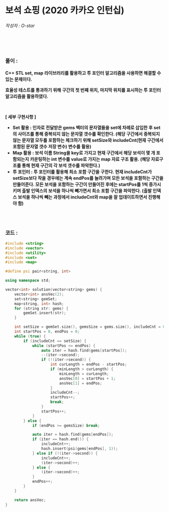 # 보석 쇼핑 (2020 카카오 인턴십)

###### 작성자 : O-star

<br/>

<br/>

### 풀이 : 

**C++ STL set, map 라이브러리를 활용하고 투 포인터 알고리즘을 사용하면 해결할 수 있는 문제이다.**

**효율성 테스트를 통과하기 위해 구간의 첫 번째 위치, 마지막 위치를 표시하는 투 포인터 알고리즘을 활용하였다.**

**<br/>**

**[ 세부 구현사항 ]**

- **Set 활용 : 인자로 전달받은 gems 벡터의 문자열들을 set에 차례로 삽입한 후 set의 사이즈를 통해 중복되지 않는 문자열 갯수를 확인한다. (해당 구간에서 중복되지 않는 문자열 모두를 포함하는 체크하기 위해 setSize와 includeCnt(현재 구간에서 포함된 문자열 갯수 저장 변수) 변수를 활용)**
- **Map 활용 : 보석 이름 String을 key로 가지고 현재 구간에서 해당 보석이 몇 개 포함되는지 카운팅하는 int 변수를 value로 가지는 map 자료 구조 활용. (해당 자료구조를 통해 현재 구간의 각 보석 갯수를 파악한다.)**
- **투 포인터 : 투 포인터를 활용해 최소 포함 구간을 구한다. 현재 includeCnt가 setSize보다 작을 경우에는 계속 endPos를 늘려가며 모든 보석을 포함하는 구간을 만들어준다. 모든 보석을 포함하는 구간이 만들어진 후에는 startPos를 1씩 증가시키며 출발 인덱스의 보석을 하나씩 빼가면서 최소 포함 구간을 파악한다. (출발 인덱스 보석을 하나씩 빼는 과정에서 includeCnt와 map을 잘 업데이트하면서 진행해야 함)**

<br/>

<br/>

### 코드 : 

```c++
#include <string>
#include <vector>
#include <utility>
#include <set>
#include <map>

#define psi pair<string, int>

using namespace std;

vector<int> solution(vector<string> gems) {
    vector<int> ansVec(2);
    set<string> gemSet;
    map<string, int> hash;
    for (string str: gems) {
        gemSet.insert(str);
    }

    int setSize = gemSet.size(), gemsSize = gems.size(), includeCnt = 0, minLength = gemsSize + 1;
    int startPos = 0, endPos = 0;
    while (true) {
        if (includeCnt == setSize) {
            while (startPos <= endPos) {
                auto iter = hash.find(gems[startPos]);
                --(iter->second);
                if (!(iter->second)) {
                    int curLength = endPos - startPos;
                    if (minLength > curLength) {
                        minLength = curLength;
                        ansVec[0] = startPos + 1;
                        ansVec[1] = endPos;
                    }
                    includeCnt--;
                    startPos++;
                    break;
                }
                startPos++;
            }
        } else {
            if (endPos >= gemsSize) break;

            auto iter = hash.find(gems[endPos]);
            if (iter == hash.end()) {
                includeCnt++;
                hash.insert(psi(gems[endPos], 1));
            } else if (!(iter->second)) {
                includeCnt++;
                (iter->second)++;
            } else {
                (iter->second)++;
            }
            endPos++;
        }
    }

    return ansVec;
}
```

